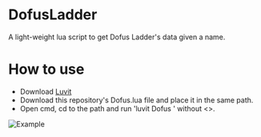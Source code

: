# DofusLadder

A light-weight lua script to get Dofus Ladder's data given a name.

# How to use
- Download [Luvit](https://luvit.io/install.html)
- Download this repository's Dofus.lua file and place it in the same path.
- Open cmd, cd to the path and run 'luvit Dofus <Name>' without <>.
  
  
![Example](https://i.imgur.com/cF0PC79.png)

